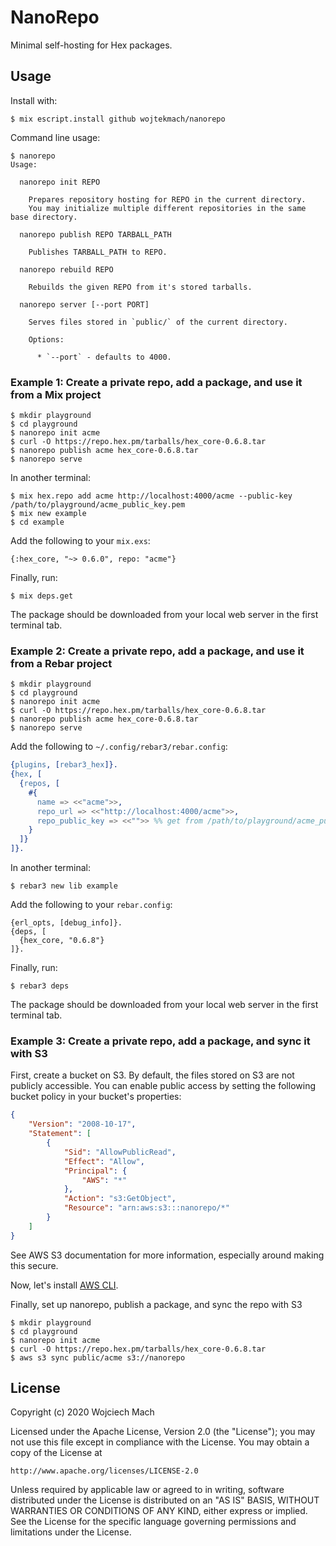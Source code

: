 # NanoRepo

Minimal self-hosting for Hex packages.

## Usage

Install with:

    $ mix escript.install github wojtekmach/nanorepo

Command line usage:

    $ nanorepo
    Usage:

      nanorepo init REPO

        Prepares repository hosting for REPO in the current directory.
        You may initialize multiple different repositories in the same base directory.

      nanorepo publish REPO TARBALL_PATH

        Publishes TARBALL_PATH to REPO.

      nanorepo rebuild REPO

        Rebuilds the given REPO from it's stored tarballs.

      nanorepo server [--port PORT]

        Serves files stored in `public/` of the current directory.

        Options:

          * `--port` - defaults to 4000.

### Example 1: Create a private repo, add a package, and use it from a Mix project

    $ mkdir playground
    $ cd playground
    $ nanorepo init acme
    $ curl -O https://repo.hex.pm/tarballs/hex_core-0.6.8.tar
    $ nanorepo publish acme hex_core-0.6.8.tar
    $ nanorepo serve

In another terminal:

    $ mix hex.repo add acme http://localhost:4000/acme --public-key /path/to/playground/acme_public_key.pem
    $ mix new example
    $ cd example

Add the following to your `mix.exs`:

    {:hex_core, "~> 0.6.0", repo: "acme"}

Finally, run:

    $ mix deps.get

The package should be downloaded from your local web server in the first terminal tab.

### Example 2: Create a private repo, add a package, and use it from a Rebar project

    $ mkdir playground
    $ cd playground
    $ nanorepo init acme
    $ curl -O https://repo.hex.pm/tarballs/hex_core-0.6.8.tar
    $ nanorepo publish acme hex_core-0.6.8.tar
    $ nanorepo serve

Add the following to `~/.config/rebar3/rebar.config`:

```erlang
{plugins, [rebar3_hex]}.
{hex, [
  {repos, [
    #{
      name => <<"acme">>,
      repo_url => <<"http://localhost:4000/acme">>,
      repo_public_key => <<"">> %% get from /path/to/playground/acme_public_key.pem
    }
  ]}
]}.
```

In another terminal:

    $ rebar3 new lib example

Add the following to your `rebar.config`:

    {erl_opts, [debug_info]}.
    {deps, [
      {hex_core, "0.6.8"}
    ]}.

Finally, run:

    $ rebar3 deps

The package should be downloaded from your local web server in the first terminal tab.

### Example 3: Create a private repo, add a package, and sync it with S3

First, create a bucket on S3. By default, the files stored on S3 are not publicly accessible.
You can enable public access by setting the following bucket policy in your
bucket's properties:

```json
{
    "Version": "2008-10-17",
    "Statement": [
        {
            "Sid": "AllowPublicRead",
            "Effect": "Allow",
            "Principal": {
                "AWS": "*"
            },
            "Action": "s3:GetObject",
            "Resource": "arn:aws:s3:::nanorepo/*"
        }
    ]
}
```

See AWS S3 documentation for more information, especially around making this secure.

Now, let's install [AWS CLI](https://aws.amazon.com/cli/).

Finally, set up nanorepo, publish a package, and sync the repo with S3

    $ mkdir playground
    $ cd playground
    $ nanorepo init acme
    $ curl -O https://repo.hex.pm/tarballs/hex_core-0.6.8.tar
    $ aws s3 sync public/acme s3://nanorepo

## License

Copyright (c) 2020 Wojciech Mach

Licensed under the Apache License, Version 2.0 (the "License"); you may not use this file except in compliance with the License. You may obtain a copy of the License at

    http://www.apache.org/licenses/LICENSE-2.0

Unless required by applicable law or agreed to in writing, software distributed under the License is distributed on an "AS IS" BASIS, WITHOUT WARRANTIES OR CONDITIONS OF ANY KIND, either express or implied. See the License for the specific language governing permissions and limitations under the License.
